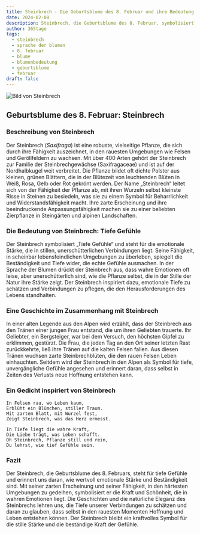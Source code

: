```yaml
---
title: Steinbrech - Die Geburtsblume des 8. Februar und ihre Bedeutung
date: 2024-02-08
description: Steinbrech, die Geburtsblume des 8. Februar, symbolisiert Tiefe Gefühle. Erfahre mehr über ihre Geschichte, Bedeutung und Symbolik in der Sprache der Blumen.
author: 365tage
tags:
  - steinbrech
  - sprache der blumen
  - 8. februar
  - blume
  - blumenbedeutung
  - geburtsblume
  - februar
draft: false
---
```


![Bild von Steinbrech](https://cdn.pixabay.com/photo/2016/12/13/22/11/badan-1905221_640.jpg#center)

## Geburtsblume des 8. Februar: Steinbrech

### Beschreibung von Steinbrech

Der Steinbrech (_Saxifraga_) ist eine robuste, vielseitige Pflanze, die sich durch ihre Fähigkeit auszeichnet, in den rauesten Umgebungen wie Felsen und Geröllfeldern zu wachsen. Mit über 400 Arten gehört der Steinbrech zur Familie der Steinbrechgewächse (Saxifragaceae) und ist auf der Nordhalbkugel weit verbreitet. Die Pflanze bildet oft dichte Polster aus kleinen, grünen Blättern, die in der Blütezeit von leuchtenden Blüten in Weiß, Rosa, Gelb oder Rot gekrönt werden. Der Name „Steinbrech“ leitet sich von der Fähigkeit der Pflanze ab, mit ihren Wurzeln selbst kleinste Risse in Steinen zu besiedeln, was sie zu einem Symbol für Beharrlichkeit und Widerstandsfähigkeit macht. Ihre zarte Erscheinung und ihre beeindruckende Anpassungsfähigkeit machen sie zu einer beliebten Zierpflanze in Steingärten und alpinen Landschaften.

### Die Bedeutung von Steinbrech: Tiefe Gefühle

Der Steinbrech symbolisiert „Tiefe Gefühle“ und steht für die emotionale Stärke, die in stillen, unerschütterlichen Verbindungen liegt. Seine Fähigkeit, in scheinbar lebensfeindlichen Umgebungen zu überleben, spiegelt die Beständigkeit und Tiefe wider, die echte Gefühle ausmachen. In der Sprache der Blumen drückt der Steinbrech aus, dass wahre Emotionen oft leise, aber unerschütterlich sind, wie die Pflanze selbst, die in der Stille der Natur ihre Stärke zeigt. Der Steinbrech inspiriert dazu, emotionale Tiefe zu schätzen und Verbindungen zu pflegen, die den Herausforderungen des Lebens standhalten.

### Eine Geschichte im Zusammenhang mit Steinbrech

In einer alten Legende aus den Alpen wird erzählt, dass der Steinbrech aus den Tränen einer jungen Frau entstand, die um ihren Geliebten trauerte. Ihr Geliebter, ein Bergsteiger, war bei dem Versuch, den höchsten Gipfel zu erklimmen, gestürzt. Die Frau, die jeden Tag an den Ort seiner letzten Rast zurückkehrte, ließ ihre Tränen auf die kalten Felsen fallen. Aus diesen Tränen wuchsen zarte Steinbrechblüten, die den rauen Felsen Leben einhauchten. Seitdem wird der Steinbrech in den Alpen als Symbol für tiefe, unvergängliche Gefühle angesehen und erinnert daran, dass selbst in Zeiten des Verlusts neue Hoffnung entstehen kann.

### Ein Gedicht inspiriert von Steinbrech

```
In Felsen rau, wo Leben kaum,  
Erblüht ein Blümchen, stiller Traum.  
Mit zartem Blatt, mit Wurzel fest,  
Zeigt Steinbrech, was das Herz ermesst.  

In Tiefe liegt die wahre Kraft,  
Die Liebe trägt, was Leben schafft.  
Oh Steinbrech, Pflanze still und rein,  
Du lehrst, wie tief Gefühle sein.  
```

### Fazit

Der Steinbrech, die Geburtsblume des 8. Februars, steht für tiefe Gefühle und erinnert uns daran, wie wertvoll emotionale Stärke und Beständigkeit sind. Mit seiner zarten Erscheinung und seiner Fähigkeit, in den härtesten Umgebungen zu gedeihen, symbolisiert er die Kraft und Schönheit, die in wahren Emotionen liegt. Die Geschichten und die natürliche Eleganz des Steinbrechs lehren uns, die Tiefe unserer Verbindungen zu schätzen und daran zu glauben, dass selbst in den rauesten Momenten Hoffnung und Leben entstehen können. Der Steinbrech bleibt ein kraftvolles Symbol für die stille Stärke und die beständige Kraft der Gefühle.